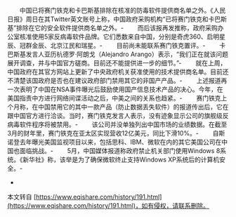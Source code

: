 　　中国已将赛门铁克和卡巴斯基排除在核准的防毒软件提供商名单之外。《人民日报》周日在其Twitter英文账号上称，中国政府采购机构“已将赛门铁克和卡巴斯基”排除在它的安全软件提供商名单之外。-
　　而后该报再发推称，政府采购办公室核准使用5家反病毒软件品牌。它们悉数来自中国，分别是奇虎360、启明星辰、冠群金辰、北京江民和瑞星。-
　　目前尚未能联系赛门铁克置评。-
　　卡巴斯基发言人亚历杭德罗·阿朗戈（Alejandro Arango）表示，“我们正在就该问题展开调查，并与中国官方磋商。目前还不能提供进一步的细节。”-
　　就在上周，中国政府在其官方网站上更新了中央政府机关获准使用的技术提供商名单。目前还不清楚该国政府是否也在建议政府部门禁用其它的非国产产品。-
　　上述报道再一次表明了中国在NSA事件曝光后鼓励使用国产信息技术产品的决心。今年，在美国指责中方进行网络间谍活动之后，中美之间的关系也趋紧。-
　　赛门铁克上个月称，在中国禁用它的其中一款产品（防止数据丢失软件）的报道传出后，它在跟中国官方进行洽谈。当时，赛门铁克发言人表示，没有迹象显示公司的旗舰级反病毒软件程序将被禁用。-
　　该公司并没单独列出中国市场的业绩数据。在截至3月的财年里，赛门铁克在亚太区实现营收12亿美元，同比下滑10%。-
　　自斯诺登去年曝光美国监视项目以来，包括思科、IBM、微软在内的其它美国公司在中国也面临挑战。-
　　5月，中国媒体报道称政府禁止机关部门使用Windows 8系统。《新华社》称，该举是为了确保微软终止支持Windows XP系统后的计算机安全。-

-

本文转自 [https://www.eqishare.com/history/191.html](https://www.eqishare.com/history/191.html)，如有侵权，请联系删除。